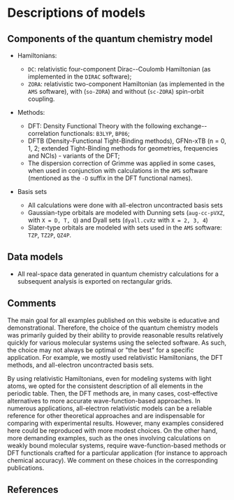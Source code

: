 # Descriptions of models

## Components of the quantum chemistry model

* Hamiltonians:

    * `DC`: relativistic four-component Dirac--Coulomb Hamiltonian (as implemented in the `DIRAC` software);
    * `ZORA`: relativistic two-component Hamiltonian (as implemented in the `AMS` software), with (`so-ZORA`) and without (`sc-ZORA`) spin-orbit coupling.

* Methods:

    * DFT: Density Functional Theory with the following exchange--correlation functionals: `B3LYP`, `BP86`;
	* DFTB (Density-Functional Tight-Binding methods), GFNn-xTB (n = 0, 1, 2; extended Tight-Binding methods for geometries, frequencies and NCIs) - variants of the DFT;
    * The dispersion correction of Grimme was applied in some cases, when used in conjunction with calculations in the `AMS` software (mentioned as the `-D` suffix in the DFT functional names).

* Basis sets

    * All calculations were done with all-electron uncontracted basis sets
    * Gaussian-type orbitals are modeled with Dunning sets (`aug-cc-pVXZ`, with `X = D, T, Q`) and Dyall sets (`dyall.cvXz` with `X = 2, 3, 4`)
    * Slater-type orbitals are modeled with sets used in the `AMS` software: `TZP`, `TZ2P`, `QZ4P`.

## Data models

* All real-space data generated in quantum chemistry calculations for a subsequent analysis is exported on rectangular grids. 

## Comments

The main goal for all examples published on this website is educative and demonstrational. Therefore, the choice of the quantum chemistry models was primarily guided by their ability to provide reasonable results relatively quickly for various molecular systems using the selected software. As such, the choice may not always be optimal or "the best" for a specific application. For example, we mostly used relativistic Hamiltonians, the DFT methods, and all-electron uncontracted basis sets.

By using relativistic Hamiltonians, even for modeling systems with light atoms, we opted for the consistent description of all elements in the periodic table. Then, the DFT methods are, in many cases, cost-effective alternatives to more accurate wave-function-based approaches. In numerous applications, all-electron relativistic models can be a reliable reference for other theoretical approaches and are indispensable for comparing with experimental results. However, many examples considered here could be reproduced with more modest choices. On the other hand, more demanding examples, such as the ones involving calculations on weakly bound molecular systems, require wave-function-based methods or DFT functionals crafted for a particular application (for instance to approach chemical accuracy). We comment on these choices in the corresponding publications.


## References


